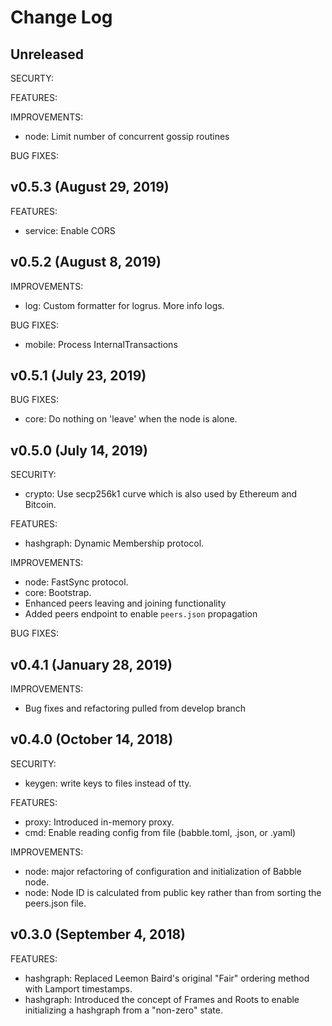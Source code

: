 # Change Log

## Unreleased

SECURTY:

FEATURES:

IMPROVEMENTS:

* node: Limit number of concurrent gossip routines

BUG FIXES:

## v0.5.3 (August 29, 2019)

FEATURES:

* service: Enable CORS

## v0.5.2 (August 8, 2019)

IMPROVEMENTS:

* log: Custom formatter for logrus. More info logs.

BUG FIXES:

* mobile: Process InternalTransactions

## v0.5.1 (July 23, 2019)

BUG FIXES:

* core: Do nothing on 'leave' when the node is alone.

## v0.5.0 (July 14, 2019)

SECURITY:

* crypto: Use secp256k1 curve which is also used by Ethereum and Bitcoin.

FEATURES:

* hashgraph: Dynamic Membership protocol.

IMPROVEMENTS:

* node: FastSync protocol.
* core: Bootstrap.
* Enhanced peers leaving and joining functionality
* Added peers endpoint to enable `peers.json` propagation

BUG FIXES:

## v0.4.1 (January 28, 2019)

IMPROVEMENTS:

* Bug fixes and refactoring pulled from develop branch

## v0.4.0 (October 14, 2018)

SECURITY:

* keygen: write keys to files instead of tty.

FEATURES:

* proxy: Introduced in-memory proxy.
* cmd: Enable reading config from file (babble.toml, .json, or .yaml)

IMPROVEMENTS:

* node: major refactoring of configuration and initialization of Babble node.
* node: Node ID is calculated from public key rather than from sorting the
peers.json file.

## v0.3.0 (September 4, 2018)

FEATURES:

* hashgraph: Replaced Leemon Baird's original "Fair" ordering method with
Lamport timestamps.
* hashgraph: Introduced the concept of Frames and Roots to enable initializing a
hashgraph from a "non-zero" state.
